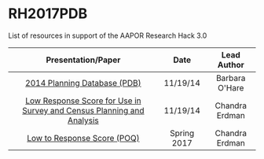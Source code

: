 # RH2017PDB
List of resources in support of the AAPOR Research Hack 3.0

| Presentation/Paper | Date | Lead Author |
|:-------------:|:-------------:|:-----:|
| [2014 Planning Database (PDB)](./Presentations/PDB-ACS-users-group-webinar-final.pdf) | 11/19/14 | Barbara O'Hare |
| [Low Response Score for Use in Survey and Census Planning and Analysis](./Presentations/LRS-september-webinar.pd)| 11/19/14 | Chandra Erdman |
|[Low to Response Score (POQ)](https://oup.silverchair-cdn.com/oup/backfile/Content_public/Journal/poq/81/1/10.1093_poq_nfw040/3/nfw040.pdf?Expires=1494520818&Signature=VH22Ge7B6he43zFKzv3IEOOJr75YSFQcLoVwZP7C1AlfmG50J3Ny70Dj1EFASR-Cpvu78dbJ3HBHpyaPt67W6fAWN~OySoiklWOKfOj3ZD0gTim0vWI25yWPqTg7uIbFvWJ7GdMdouucvNSbYFQLhfxEwY8vPHbzbEAIF4fFgsg1hrqrVM19MG29FP77aVgWl~C85uUtKqUtxg62maGzRT4h3tes7wQ78iBkoMIiDa4S4FNiqDMd~pF-KINU7vJwARa5DFRQgWKn1FQD7k4ihDvDtQHDWYblP66KBou90n3GXFvJ9TrWHzCM7Lpi4sbq5Cv3xex7VKqtJBrNyu49Rg__&Key-Pair-Id=APKAIUCZBIA4LVPAVW3Q)|Spring 2017| Chandra Erdman |


  
